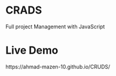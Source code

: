 # CRADS
Full project Management with JavaScript 
<h1>Live Demo</h1>
https://ahmad-mazen-10.github.io/CRUDS/
